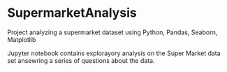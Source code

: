 # SupermarketAnalysis
Project analyzing a supermarket dataset using Python, Pandas, Seaborn, Matplotlib

Jupyter notebook contains explorayory analysis on the Super Market data set ansewring a series of questions about the data. 
